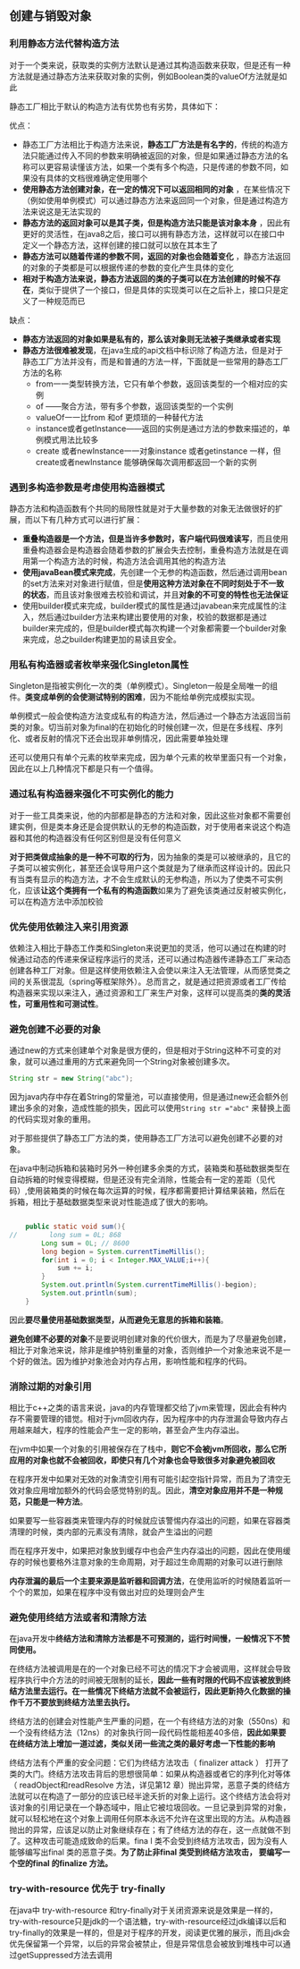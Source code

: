 ## 创建与销毁对象

### 利用静态方法代替构造方法

对于一个类来说，获取类的实例方法默认是通过其构造函数来获取，但是还有一种方法就是通过静态方法来获取对象的实例，例如Boolean类的valueOf方法就是如此

静态工厂相比于默认的构造方法有优势也有劣势，具体如下：

优点：

- 静态工厂方法相比于构造方法来说，**静态工厂方法是有名字的**，传统的构造方法只能通过传入不同的参数来明确被返回的对象，但是如果通过静态方法的名称可以更容易读懂该方法，如果一个类有多个构造，只是传递的参数不同，如果没有具体的文档很难确定使用哪个
- **使用静态方法创建对象，在一定的情况下可以返回相同的对象** ，在某些情况下（例如使用单例模式）可以通过静态方法来返回同一个对象，但是通过构造方法来说这是无法实现的
- **静态方法的返回对象可以是其子类，但是构造方法只能是该对象本身** ，因此有更好的灵活性，在java8之后，接口可以拥有静态方法，这样就可以在接口中定义一个静态方法，这样创建的接口就可以放在其本生了
- **静态方法可以随着传递的参数不同，返回的对象也会随着变化** ，静态方法返回的对象的子类都是可以根据传递的参数的变化产生具体的变化
- **相对于构造方法来说，静态方法返回的类的子类可以在方法创建的时候不存在**，类似于提供了一个接口，但是具体的实现类可以在之后补上，接口只是定义了一种规范而已

缺点：

- **静态方法返回的对象如果是私有的，那么该对象则无法被子类继承或者实现** 
- **静态方法很难被发现**，在java生成的api文档中标识除了构造方法，但是对于静态工厂方法并没有，而是和普通的方法一样，下面就是一些常用的静态工厂方法的名称
  - from一一类型转换方法，它只有单个参数，返回该类型的一个相对应的实例
  - of ——聚合方法，带有多个参数，返回该类型的一个实例
  - valueOf一一比from 和of 更烦琐的一种替代方法
  - instance或者getInstance——返回的实例是通过方法的参数来描述的，单例模式用法比较多
  - create 或者newInstance一一对象instance 或者getinstance 一样，但create或者newInstance 能够确保每次调用都返回一个新的实例

### 遇到多构造参数是考虑使用构造器模式

静态方法和构造函数有个共同的局限性就是对于大量参数的对象无法做很好的扩展，而以下有几种方式可以进行扩展：

- **重叠构造器是一个方法，但是当许多参数时，客户端代码很难读写**，而且使用重叠构造器会是构造器会随着参数的扩展会失去控制，重叠构造方法就是在调用第一个构造方法的时候，构造方法会调用其他的构造方法
- **使用javaBean模式来完成**，先创建一个无参的构造函数，然后通过调用bean的set方法来对对象进行赋值，但是**使用这种方法对象在不同时刻处于不一致的状态**，而且该对象很难去校验和调试，并且**对象的不可变的特性也无法保证**
- 使用builder模式来完成，builder模式的属性是通过javabean来完成属性的注入，然后通过builder方法来构建出要使用的对象，校验的数据都是通过builder来完成的，但是builder模式每次构建一个对象都需要一个builder对象来完成，总之builder构建更加的易读且安全。

### 用私有构造器或者枚举来强化Singleton属性

Singleton是指被实例化一次的类（单例模式）。Singleton一般是全局唯一的组件。**类变成单例的会使测试特别的困难**，因为不能给单例完成模拟实现。

单例模式一般会使构造方法变成私有的构造方法，然后通过一个静态方法返回当前类的对象。切当前对象为final的在初始化的时候创建一次，但是在多线程、序列化、或者反射的情况下还会出现非单例情况，因此需要单独处理

还可以使用只有单个元素的枚举来完成，因为单个元素的枚举里面只有一个对象，因此在以上几种情况下都是只有一个值得。

### 通过私有构造器来强化不可实例化的能力

对于一些工具类来说，他的内部都是静态的方法和对象，因此这些对象都不需要创建实例，但是类本身还是会提供默认的无参的构造函数，对于使用者来说这个构造器和其他的构造器没有任何区别但是没有任何意义

**对于把类做成抽象的是一种不可取的行为**，因为抽象的类是可以被继承的，且它的子类可以被实例化，甚至还会误导用户这个类就是为了继承而这样设计的。因此只有当类有显示的构造方法，才不会生成默认的无参构造，所以为了使类不可实例化，应该**让这个类拥有一个私有的构造函数**如果为了避免该类通过反射被实例化，可以在构造方法中添加校验

### 优先使用依赖注入来引用资源

依赖注入相比于静态工作类和Singleton来说更加的灵活，他可以通过在构建的时候通过动态的传递来保证程序运行的灵活，还可以通过构造器传递静态工厂来动态创建各种工厂对象。但是这样使用依赖注入会使以来注入无法管理，从而感觉类之间的关系很混乱（spring等框架除外）。总而言之，就是通过把资源或者工厂传给构造器来实现以来注入，通过资源和工厂来生产对象，这样可以提高类的**类的灵活性，可重用性和可测试性**。

### 避免创建不必要的对象

通过new的方式来创建单个对象是很方便的，但是相对于String这种不可变的对象，就可以通过重用的方式来避免同一个String对象被创建多次。

``` java
String str = new String("abc");
```

因为java内存中存在着String的常量池，可以直接使用，但是通过new还会额外创建出多余的对象，造成性能的损失，因此可以使用```String str ="abc"```  来替换上面的代码实现对象的重用。

对于那些提供了静态工厂方法的类，使用静态工厂方法可以避免创建不必要的对象。

在java中制动拆箱和装箱时另外一种创建多余类的方式，装箱类和基础数据类型在自动拆箱的时候变得模糊，但是还没有完全消除，性能会有一定的差距（见代码）,使用装箱类的时候在每次运算的时候，程序都需要把计算结果装箱，然后在拆箱，相比于基础数据类型来说对性能造成了很大的影响。

``` java

    public static void sum(){
//        long sum = 0L; 868
        Long sum = 0L; // 8600
        long begion = System.currentTimeMillis();
        for(int i = 0; i < Integer.MAX_VALUE;i++){
            sum += i;
        }
        System.out.println(System.currentTimeMillis()-begion);
        System.out.println(sum);
    }
```

因此**要尽量使用基础数据类型，从而避免无意思的拆箱和装箱**。

**避免创建不必要的对象**不是要说明创建对象的代价很大，而是为了尽量避免创建，相比于对象池来说，除非是维护特别重量的对象，否则维护一个对象池来说不是一个好的做法。因为维护对象池会对内存占用，影响性能和程序的代码。

### 消除过期的对象引用

相比于c++之类的语言来说，java的内存管理都交给了jvm来管理，因此会有种内存不需要管理的错觉。相对于jvm回收内存，因为程序中的内存泄漏会导致内存占用越来越大，程序的性能会产生一定的影响，甚至会产生内存溢出。

在jvm中如果一个对象的引用被保存在了栈中，**则它不会被jvm所回收，那么它所应用的对象也就不会被回收，即使只有几个对象也会导致很多对象避免被回收**

在程序开发中如果对无效的对象清空引用有可能引起空指针异常，而且为了清空无效对象应用增加额外的代码会感觉特别的乱。因此，**清空对象应用并不是一种规范，只能是一种方法**。

如果要写一些容器类来管理内存的时候就应该警惕内存溢出的问题，如果在容器类清理的时候，类内部的元素没有清除，就会产生溢出的问题

而在程序开发中，如果把对象放到缓存中也会产生内存溢出的问题，因此在使用缓存的时候也要格外注意对象的生命周期，对于超过生命周期的对象可以进行删除

**内存泄漏的最后一个主要来源是监听器和回调方法**，在使用监听的时候随着监听一个个的累加，如果在程序中没有做出对应的处理则会产生

### 避免使用终结方法或者和清除方法

在java开发中**终结方法和清除方法都是不可预测的，运行时间慢，一般情况下不赞同使用。**

在终结方法被调用是在的一个对象已经不可达的情况下才会被调用，这样就会导致程序执行中介方法的时间被无限制的延长，**因此一些有时限的代码不应该被放到终结方法里去运行。**在一些情况下终结方法就不会被运行，因此**更新持久化数据的操作千万不要放到终结方法里去执行。**

终结方法的创建会对性能产生严重的问题，在一个有终结方法的对象（550ns）和一个没有终结方法（12ns）的对象执行同一段代码性能相差40多倍，**因此如果要在终结方法上增加一道过滤，类似关闭一些流之类的最好考虑一下性能的影响**

终结方法有个严重的安全问题：它们为终结方法攻击（ finalizer attack ） 打开了类的大门。终结方法攻击背后的思想很简单：如果从构造器或者它的序列化对等体（ readObject和readResolve 方法，详见第12 章）抛出异常，恶意子类的终结方法就可以在构造了一部分的应该已经半途夭折的对象上运行。这个终结方法会将对该对象的引用记录在一个静态域中，阻止它被垃圾回收。一旦记录到异常的对象，就可以轻松地在这个对象上调用任何原本永远不允许在这里出现的方法。从构造器抛出的异常，应该足以防止对象继续存在；有了终结方法的存在，这一点就做不到了。这种攻击可能造成致命的后果。fina l 类不会受到终结方法攻击，因为没有人能够编写出final 类的恶意子类。**为了防止非final 类受到终结方法攻击， 要编写一个空的final 的finalize 方法。**

### try-with-resource 优先于 try-finally

在java中 try-with-resource 和try-finally对于关闭资源来说是效果是一样的，try-with-resource只是jdk的一个语法糖，try-with-resource经过jdk编译以后和try-finally的效果是一样的，但是对于程序的开发，阅读更优雅的展示，而且jdk会优先保留第一个异常，以后的异常会被禁止，但是异常信息会被放到堆栈中可以通过getSuppressed方法去调用

















